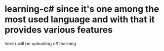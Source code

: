 # learning-c# since it's one among the most used language and with that it provides various features
here i will be uploading c# learning
